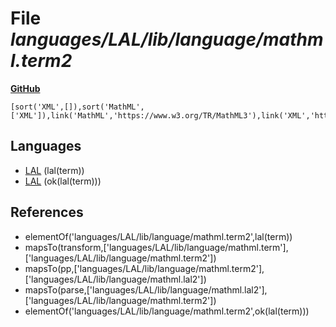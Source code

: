 # File _languages/LAL/lib/language/mathml.term2_
**[GitHub](https://github.com/softlang/yas/blob/master/languages/LAL/lib/language/mathml.term2)**
```
[sort('XML',[]),sort('MathML',['XML']),link('MathML','https://www.w3.org/TR/MathML3'),link('XML','https://www.w3.org/XML')].
```

## Languages
* [LAL](../languages/LAL.md) (lal(term))
* [LAL](../languages/LAL.md) (ok(lal(term)))

## References
* elementOf('languages/LAL/lib/language/mathml.term2',lal(term))
* mapsTo(transform,['languages/LAL/lib/language/mathml.term'],['languages/LAL/lib/language/mathml.term2'])
* mapsTo(pp,['languages/LAL/lib/language/mathml.term2'],['languages/LAL/lib/language/mathml.lal2'])
* mapsTo(parse,['languages/LAL/lib/language/mathml.lal2'],['languages/LAL/lib/language/mathml.term2'])
* elementOf('languages/LAL/lib/language/mathml.term2',ok(lal(term)))
